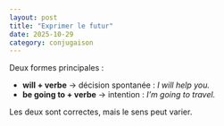 ```yaml
---
layout: post
title: "Exprimer le futur"
date: 2025-10-29
category: conjugaison
---
```


Deux formes principales :

- **will + verbe** → décision spontanée : *I will help you.*
- **be going to + verbe** → intention : *I’m going to travel.*

Les deux sont correctes, mais le sens peut varier.
